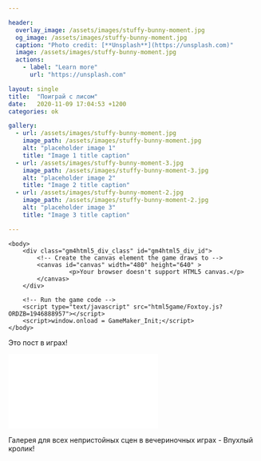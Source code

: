```yaml
---

header:
  overlay_image: /assets/images/stuffy-bunny-moment.jpg
  og_image: /assets/images/stuffy-bunny-moment.jpg
  caption: "Photo credit: [**Unsplash**](https://unsplash.com)"
  image: /assets/images/stuffy-bunny-moment.jpg
  actions:
    - label: "Learn more"
      url: "https://unsplash.com"

layout: single
title:  "Поиграй с лисом"
date:   2020-11-09 17:04:53 +1200
categories: ok

gallery:
  - url: /assets/images/stuffy-bunny-moment.jpg
    image_path: /assets/images/stuffy-bunny-moment.jpg
    alt: "placeholder image 1"
    title: "Image 1 title caption"
  - url: /assets/images/stuffy-bunny-moment-3.jpg
    image_path: /assets/images/stuffy-bunny-moment-3.jpg
    alt: "placeholder image 2"
    title: "Image 2 title caption"
  - url: /assets/images/stuffy-bunny-moment-2.jpg
    image_path: /assets/images/stuffy-bunny-moment-2.jpg
    alt: "placeholder image 3"
    title: "Image 3 title caption"

---
```




<html lang="en">

    <body>
        <div class="gm4html5_div_class" id="gm4html5_div_id">
            <!-- Create the canvas element the game draws to -->
            <canvas id="canvas" width="480" height="640" >
                     <p>Your browser doesn't support HTML5 canvas.</p>
            </canvas>
        </div>

        <!-- Run the game code -->
        <script type="text/javascript" src="html5game/Foxtoy.js?ORDZB=1946888957"></script>
        <script>window.onload = GameMaker_Init;</script>
    </body>
</html>


Это пост в играх!

<iframe mozallowfullscreen="true" allow="autoplay; fullscreen *; geolocation; microphone; camera; midi; monetization; xr-spatial-tracking" frameborder="0" src="//v6p9d9t4.ssl.hwcdn.net/html/2304954/index.html?v=1591301569" msallowfullscreen="true" scrolling="no" allowfullscreen="true" webkitallowfullscreen="true" id="game_drop" allowtransparency="true"></iframe>

Галерея для всех непристойных сцен в вечериночных играх - Впухлый кролик!
